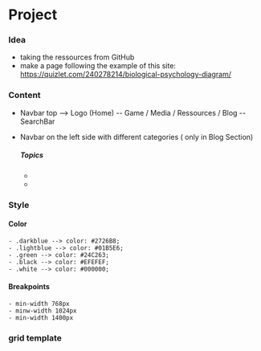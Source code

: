 # Project

### Idea
 - taking the ressources from GitHub
 - make a page following the example of this site: https://quizlet.com/240278214/biological-psychology-diagram/
 
 ### Content
 - Navbar top --> Logo (Home) -- Game / Media / Ressources / Blog -- SearchBar
 - Navbar on the left side with different categories ( only in Blog Section)
 
    ##### Topics
     - 
     - 

### Style
  
  #### Color 
    - .darkblue --> color: #2726B8; 
    - .lightblue --> color: #01B5E6; 
    - .green --> color: #24C263; 
    - .black --> color: #EFEFEF; 
    - .white --> color: #000000; 



#### Breakpoints
    - min-width 768px
    - minw-width 1024px
    - min-width 1400px



### grid template
